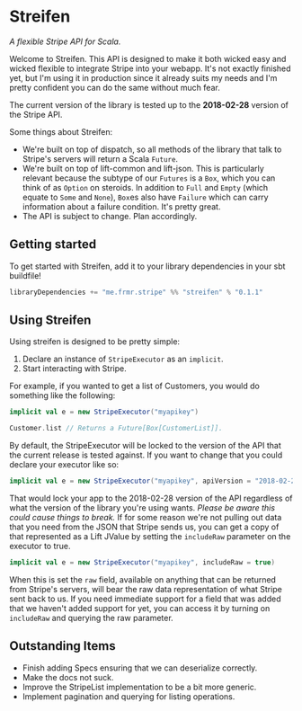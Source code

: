 # Streifen

*A flexible Stripe API for Scala.*

Welcome to Streifen. This API is designed to make it both wicked easy and wicked flexible to
integrate Stripe into your webapp. It's not exactly finished yet, but I'm using it in production
since it already suits my needs and I'm pretty confident you can do the same without much fear.

The current version of the library is tested up to the **2018-02-28** version of the Stripe API.

Some things about Streifen:

* We're built on top of dispatch, so all methods of the library that talk to Stripe's servers will
  return a Scala `Future`.
* We're built on top of lift-common and lift-json. This is particularly relevant because the subtype
  of our `Futures` is a `Box`, which you can think of as `Option` on steroids. In addition to
  `Full` and `Empty` (which equate to `Some` and `None`), `Box`es also have `Failure` which can
  carry information about a failure condition. It's pretty great.
* The API is subject to change. Plan accordingly.

## Getting started

To get started with Streifen, add it to your library dependencies in your sbt buildfile!

```scala
libraryDependencies += "me.frmr.stripe" %% "streifen" % "0.1.1"
```

## Using Streifen

Using streifen is designed to be pretty simple:

1. Declare an instance of `StripeExecutor` as an `implicit`.
2. Start interacting with Stripe.

For example, if you wanted to get a list of Customers, you would do something like the following:

```scala
implicit val e = new StripeExecutor("myapikey")

Customer.list // Returns a Future[Box[CustomerList]].
```

By default, the StripeExecutor will be locked to the version of the API that the current release
is tested against. If you want to change that you could declare your executor like so:

```scala
implicit val e = new StripeExecutor("myapikey", apiVersion = "2018-02-28")
```

That would lock your app to the 2018-02-28 version of the API regardless of what the version of the
library you're using wants. *Please be aware this could cause things to break.* If for some reason
we're not pulling out data that you need from the JSON that Stripe sends us, you can get a copy of
that represented as a Lift JValue by setting the `includeRaw` parameter on the executor to true.

```scala
implicit val e = new StripeExecutor("myapikey", includeRaw = true)
```

When this is set the `raw` field, available on anything that can be returned from Stripe's servers,
will bear the raw data representation of what Stripe sent back to us. If you need immediate support
for a field that was added that we haven't added support for yet, you can access it by turning on
`includeRaw` and querying the raw parameter.

## Outstanding Items

- Finish adding Specs ensuring that we can deserialize correctly.
- Make the docs not suck.
- Improve the StripeList implementation to be a bit more generic.
- Implement pagination and querying for listing operations.
